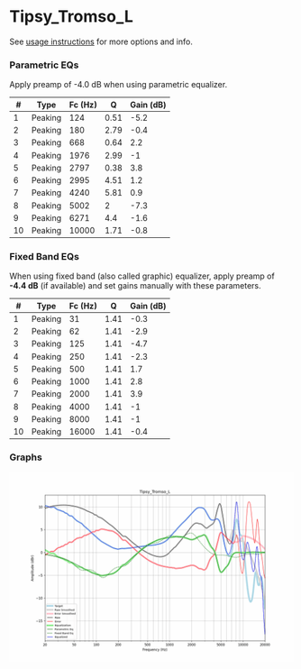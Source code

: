 # Tipsy_Tromso_L
See [usage instructions](https://github.com/jaakkopasanen/AutoEq#usage) for more options and info.

### Parametric EQs
Apply preamp of -4.0 dB when using parametric equalizer.

|   # | Type    |   Fc (Hz) |    Q |   Gain (dB) |
|-----|---------|-----------|------|-------------|
|   1 | Peaking |       124 | 0.51 |        -5.2 |
|   2 | Peaking |       180 | 2.79 |        -0.4 |
|   3 | Peaking |       668 | 0.64 |         2.2 |
|   4 | Peaking |      1976 | 2.99 |        -1   |
|   5 | Peaking |      2797 | 0.38 |         3.8 |
|   6 | Peaking |      2995 | 4.51 |         1.2 |
|   7 | Peaking |      4240 | 5.81 |         0.9 |
|   8 | Peaking |      5002 | 2    |        -7.3 |
|   9 | Peaking |      6271 | 4.4  |        -1.6 |
|  10 | Peaking |     10000 | 1.71 |        -0.8 |

### Fixed Band EQs
When using fixed band (also called graphic) equalizer, apply preamp of **-4.4 dB** (if available) and set gains manually with these parameters.

|   # | Type    |   Fc (Hz) |    Q |   Gain (dB) |
|-----|---------|-----------|------|-------------|
|   1 | Peaking |        31 | 1.41 |        -0.3 |
|   2 | Peaking |        62 | 1.41 |        -2.9 |
|   3 | Peaking |       125 | 1.41 |        -4.7 |
|   4 | Peaking |       250 | 1.41 |        -2.3 |
|   5 | Peaking |       500 | 1.41 |         1.7 |
|   6 | Peaking |      1000 | 1.41 |         2.8 |
|   7 | Peaking |      2000 | 1.41 |         3.9 |
|   8 | Peaking |      4000 | 1.41 |        -1   |
|   9 | Peaking |      8000 | 1.41 |        -1   |
|  10 | Peaking |     16000 | 1.41 |        -0.4 |

### Graphs
![](./Tipsy_Tromso_L.png)
